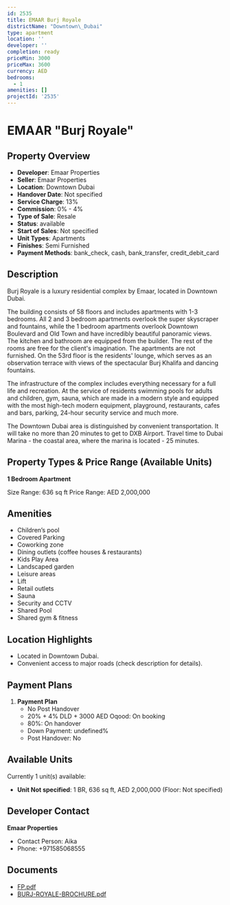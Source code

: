 ```yaml
---
id: 2535
title: EMAAR Burj Royale
districtName: "Downtown\_Dubai"
type: apartment
location: ''
developer: ''
completion: ready
priceMin: 3000
priceMax: 3600
currency: AED
bedrooms:
  - 1
amenities: []
projectId: '2535'
---
```


# EMAAR "Burj Royale"

## Property Overview
- **Developer**: Emaar Properties
- **Seller**: Emaar Properties
- **Location**: Downtown Dubai
- **Handover Date**: Not specified
- **Service Charge**: 13%
- **Commission**: 0% - 4%
- **Type of Sale**: Resale
- **Status**: available
- **Start of Sales**: Not specified
- **Unit Types**: Apartments
- **Finishes**: Semi Furnished
- **Payment Methods**: bank_check, cash, bank_transfer, credit_debit_card

## Description
Burj Royale is a luxury residential complex by Emaar, located in Downtown Dubai.

The building consists of 58 floors and includes apartments with 1-3 bedrooms. All 2 and 3 bedroom apartments overlook the super skyscraper and fountains, while the 1 bedroom apartments overlook Downtown Boulevard and Old Town and have incredibly beautiful panoramic views. The kitchen and bathroom are equipped from the builder. The rest of the rooms are free for the client's imagination. The apartments are not furnished. On the 53rd floor is the residents' lounge, which serves as an observation terrace with views of the spectacular Burj Khalifa and dancing fountains. 

The infrastructure of the complex includes everything necessary for a full life and recreation. At the service of residents swimming pools for adults and children, gym, sauna, which are made in a modern style and equipped with the most high-tech modern equipment, playground, restaurants, cafes and bars, parking, 24-hour security service and much more.

The Downtown Dubai area is distinguished by convenient transportation. It will take no more than 20 minutes to get to DXB Airport. Travel time to Dubai Marina - the coastal area, where the marina is located - 25 minutes.

## Property Types & Price Range (Available Units)
**1 Bedroom Apartment**

Size Range: 636 sq ft
Price Range: AED 2,000,000

## Amenities
- Children’s pool
- Covered Parking
- Coworking zone
- Dining outlets  (coffee houses & restaurants)
- Kids Play Area
- Landscaped garden
- Leisure areas
- Lift
- Retail outlets
- Sauna
- Security and CCTV
- Shared Pool
- Shared gym & fitness

## Location Highlights
- Located in Downtown Dubai.
- Convenient access to major roads (check description for details).

## Payment Plans
1. **Payment Plan**
   - No Post Handover
   - 20% + 4% DLD + 3000 AED Oqood: On booking
   - 80%: On handover
   - Down Payment: undefined%
   - Post Handover: No

## Available Units
Currently 1 unit(s) available:
- **Unit Not specified**: 1 BR, 636 sq ft, AED 2,000,000 (Floor: Not specified)

## Developer Contact
**Emaar Properties**
- Contact Person: Aika
- Phone: +971585068555

## Documents
- [FP.pdf](https://cdn.geniemap.net/2024/07/18/RagZT0BdNmdiACVXPiRtnbCkhxyopQuTxxSLh8rh.pdf)
- [BURJ-ROYALE-BROCHURE.pdf](https://cdn.geniemap.net/2024/07/18/GUU0jTTV9o7EOZhXdYuakEtc7LQPYvQGcoq2X1qN.pdf)

